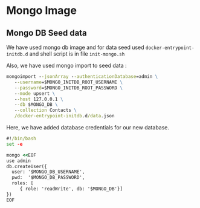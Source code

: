 # Mongo Image

## Mongo DB Seed data

We have used mongo db image and for data seed used `docker-entrypoint-initdb.d` and shell script is in file `init-mongo.sh`



Also, we have used mongo import to seed data :


```bat
mongoimport --jsonArray --authenticationDatabase=admin \
   --username=$MONGO_INITDB_ROOT_USERNAME \
   --password=$MONGO_INITDB_ROOT_PASSWORD \
   --mode upsert \
   --host 127.0.0.1 \
   --db $MONGO_DB \
   --collection Contacts \
   /docker-entrypoint-initdb.d/data.json
```
Here, we have added database credentials for our new database. 
```bat
#!/bin/bash
set -e

mongo <<EOF
use admin
db.createUser({
  user: '$MONGO_DB_USERNAME',
  pwd:  '$MONGO_DB_PASSWORD',
  roles: [
     { role: 'readWrite', db: '$MONGO_DB'}]
})
EOF
```
